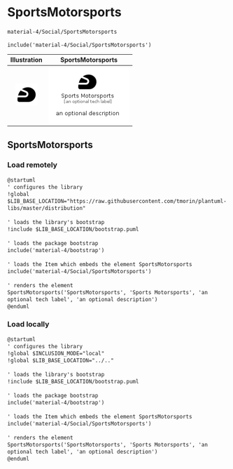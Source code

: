 # SportsMotorsports


```text
material-4/Social/SportsMotorsports
```

```text
include('material-4/Social/SportsMotorsports')
```



| Illustration | SportsMotorsports |
| :---: | :---: |
| ![illustration for Illustration](../../material-4/Social/SportsMotorsports.png) | ![illustration for SportsMotorsports](../../material-4/Social/SportsMotorsports.Local.png) |




## SportsMotorsports

### Load remotely
```plantuml
@startuml
' configures the library
!global $LIB_BASE_LOCATION="https://raw.githubusercontent.com/tmorin/plantuml-libs/master/distribution"

' loads the library's bootstrap
!include $LIB_BASE_LOCATION/bootstrap.puml

' loads the package bootstrap
include('material-4/bootstrap')

' loads the Item which embeds the element SportsMotorsports
include('material-4/Social/SportsMotorsports')

' renders the element
SportsMotorsports('SportsMotorsports', 'Sports Motorsports', 'an optional tech label', 'an optional description')
@enduml
```

### Load locally
```plantuml
@startuml
' configures the library
!global $INCLUSION_MODE="local"
!global $LIB_BASE_LOCATION="../.."

' loads the library's bootstrap
!include $LIB_BASE_LOCATION/bootstrap.puml

' loads the package bootstrap
include('material-4/bootstrap')

' loads the Item which embeds the element SportsMotorsports
include('material-4/Social/SportsMotorsports')

' renders the element
SportsMotorsports('SportsMotorsports', 'Sports Motorsports', 'an optional tech label', 'an optional description')
@enduml
```

